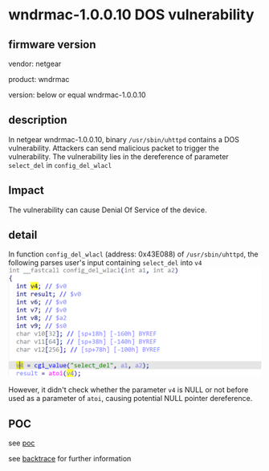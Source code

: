 # wndrmac-1.0.0.10 DOS vulnerability
## firmware version
vendor: netgear

product: wndrmac

version: below or equal wndrmac-1.0.0.10

## description
In netgear wndrmac-1.0.0.10, binary `/usr/sbin/uhttpd` contains a DOS vulnerability. Attackers can send malicious packet to trigger the vulnerability. The vulnerability lies in the dereference of parameter `select_del` in `config_del_wlacl`

## Impact
The vulnerability can cause Denial Of Service of the device.

## detail
In function `config_del_wlacl` (address: 0x43E088) of `/usr/sbin/uhttpd`, the following parses user's input containing `select_del` into `v4`
![alt text](image.png)

However, it didn't check whether the parameter `v4` is NULL or not before used as a parameter of `atoi`, causing potential NULL pointer dereference.

## POC
see [poc](./poc) 

see [backtrace](./backtrace) for further information


